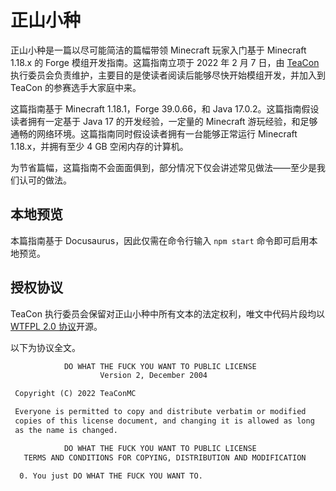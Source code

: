 # 正山小种

正山小种是一篇以尽可能简洁的篇幅带领 Minecraft 玩家入门基于 Minecraft 1.18.x 的 Forge 模组开发指南。这篇指南立项于 2022 年 2 月 7 日，由 [TeaCon](https://www.teacon.cn/) 执行委员会负责维护，主要目的是使读者阅读后能够尽快开始模组开发，并加入到 TeaCon 的参赛选手大家庭中来。

这篇指南基于 Minecraft 1.18.1，Forge 39.0.66，和 Java 17.0.2。这篇指南假设读者拥有一定基于 Java 17 的开发经验，一定量的 Minecraft 游玩经验，和足够通畅的网络环境。这篇指南同时假设读者拥有一台能够正常运行 Minecraft 1.18.x，并拥有至少 4 GB 空闲内存的计算机。

为节省篇幅，这篇指南不会面面俱到，部分情况下仅会讲述常见做法——至少是我们认可的做法。

## 本地预览

本篇指南基于 Docusaurus，因此仅需在命令行输入 `npm start` 命令即可启用本地预览。

## 授权协议

TeaCon 执行委员会保留对正山小种中所有文本的法定权利，唯文中代码片段均以 [WTFPL 2.0 协议](http://www.wtfpl.net/about/)开源。

以下为协议全文。

```txt
            DO WHAT THE FUCK YOU WANT TO PUBLIC LICENSE
                    Version 2, December 2004

 Copyright (C) 2022 TeaConMC

 Everyone is permitted to copy and distribute verbatim or modified
 copies of this license document, and changing it is allowed as long
 as the name is changed.

            DO WHAT THE FUCK YOU WANT TO PUBLIC LICENSE
   TERMS AND CONDITIONS FOR COPYING, DISTRIBUTION AND MODIFICATION

  0. You just DO WHAT THE FUCK YOU WANT TO.
```
